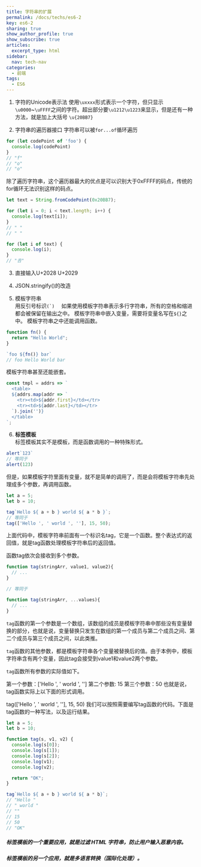 ```yaml
---
title: 字符串的扩展
permalink: /docs/techs/es6-2
key: es6-2
sharing: true
show_author_profile: true
show_subscribe: true
articles:
  excerpt_type: html
sidebar:
  nav: tech-nav
categories:
  - 前端
tags:
  - ES6
---
```

<!--more-->
1. 字符的Unicode表示法
使用```\uxxxx```形式表示一个字符，但只显示```\u0000```~```\uFFFF```之间的字符。超出部分要```\u1212\u1223```来显示，但是还有一种方法，就是加上大括号
```\u{20BB7}```

2. 字符串的遍历器接口
字符串可以被```for...of```循环遍历
``` javascript
for (let codePoint of 'foo') {
  console.log(codePoint)
}
// "f"
// "o"
// "o"
```
除了遍历字符串，这个遍历器最大的优点是可以识别大于0xFFFF的码点，传统的for循环无法识别这样的码点。
``` javascript
let text = String.fromCodePoint(0x20BB7);

for (let i = 0; i < text.length; i++) {
  console.log(text[i]);
}
// " "
// " "

for (let i of text) {
  console.log(i);
}
// "𠮷"
```
3. 直接输入U+2028 U+2029  

4. JSON.stringify()的改造

5. 模板字符串  
用反引号标识```(`)  ```
如果使用模板字符串表示多行字符串，所有的空格和缩进都会被保留在输出之中。
模板字符串中嵌入变量，需要将变量名写在```${}```之中。
模板字符串之中还能调用函数。
``` javascript
function fn() {
  return "Hello World";
}

`foo ${fn()} bar`
// foo Hello World bar
```
模板字符串甚至还能嵌套。
``` javascript
const tmpl = addrs => `
  <table>
  ${addrs.map(addr => `
    <tr><td>${addr.first}</td></tr>
    <tr><td>${addr.last}</td></tr>
  `).join('')}
  </table>
`;
```
6. **标签模板**  
标签模板其实不是模板，而是函数调用的一种特殊形式。
``` javascript
alert`123`
// 等同于
alert(123)
```
但是，如果模板字符里面有变量，就不是简单的调用了，而是会将模板字符串先处理成多个参数，再调用函数。

``` javascript
let a = 5;
let b = 10;

tag`Hello ${ a + b } world ${ a * b }`;
// 等同于
tag(['Hello ', ' world ', ''], 15, 50);
```
上面代码中，模板字符串前面有一个标识名tag，它是一个函数。整个表达式的返回值，就是tag函数处理模板字符串后的返回值。

函数tag依次会接收到多个参数。
``` javascript
function tag(stringArr, value1, value2){
  // ...
}

// 等同于

function tag(stringArr, ...values){
  // ...
}
```
```tag```函数的第一个参数是一个数组，该数组的成员是模板字符串中那些没有变量替换的部分，也就是说，变量替换只发生在数组的第一个成员与第二个成员之间、第二个成员与第三个成员之间，以此类推。

```tag```函数的其他参数，都是模板字符串各个变量被替换后的值。由于本例中，模板字符串含有两个变量，因此tag会接受到value1和value2两个参数。

```tag```函数所有参数的实际值如下。

第一个参数：['Hello ', ' world ', '']
第二个参数: 15
第三个参数：50
也就是说，tag函数实际上以下面的形式调用。

tag(['Hello ', ' world ', ''], 15, 50)
我们可以按照需要编写tag函数的代码。下面是tag函数的一种写法，以及运行结果。
``` javascript
let a = 5;
let b = 10;

function tag(s, v1, v2) {
  console.log(s[0]);
  console.log(s[1]);
  console.log(s[2]);
  console.log(v1);
  console.log(v2);

  return "OK";
}

tag`Hello ${ a + b } world ${ a * b}`;
// "Hello "
// " world "
// ""
// 15
// 50
// "OK"
```
##### 标签模板的一个重要应用，就是过滤 HTML 字符串，防止用户输入恶意内容。
##### 标签模板的另一个应用，就是多语言转换（国际化处理）。